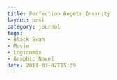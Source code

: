 ```yaml
---
title: Perfection Begets Insanity
layout: post
category: journal
tags:
- Black Swan
- Movie
- Logicomix
- Graphic Novel
date: 2011-03-02T15:39
---
```


